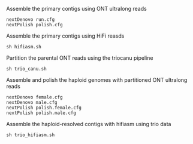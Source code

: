 Assemble the primary contigs using ONT ultralong reads
```
nextDenovo run.cfg
nextPolish polish.cfg

```

Assemble the primary contigs using HiFi reasds
```
sh hifiasm.sh
```
Partition the parental ONT reads using the triocanu pipeline
```
sh trio_canu.sh
```
Assemble and polish the haploid genomes with partitioned ONT ultralong reads
```
nextDenovo female.cfg
nextDenovo male.cfg
nextPolish polish.female.cfg
nextPolish polish.male.cfg
```
Assemble the haploid-resolved contigs with hifiasm using trio data
```
sh trio_hifiasm.sh
```

